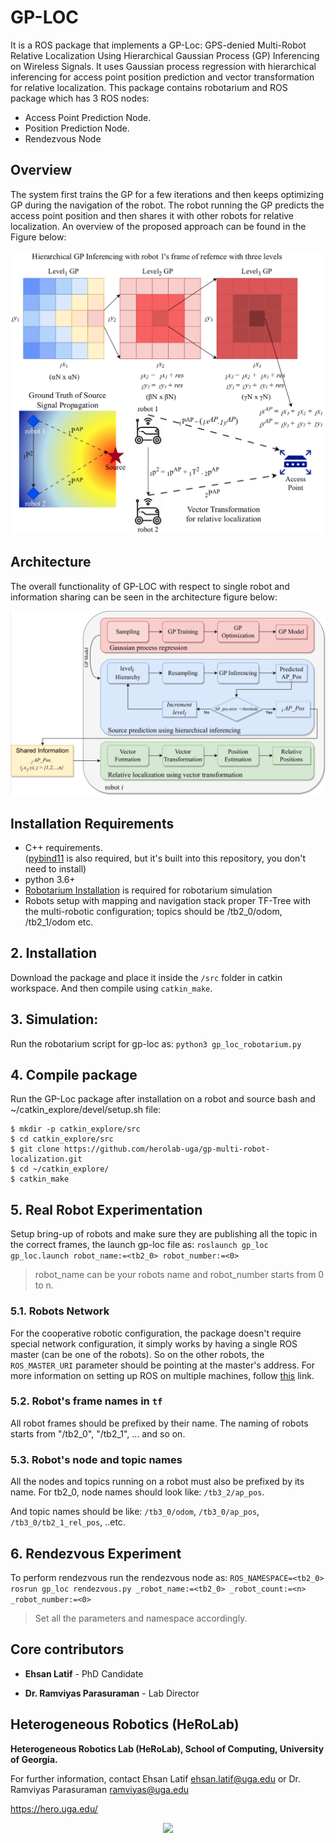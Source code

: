 # GP-LOC
It is a ROS package that implements a GP-Loc: GPS-denied Multi-Robot Relative Localization Using Hierarchical Gaussian Process (GP) Inferencing on Wireless Signals. It uses Gaussian process regression with hierarchical inferencing for access point position prediction and vector transformation for relative localization. This package contains robotarium and ROS package which has 3 ROS nodes:

  - Access Point Prediction Node.
  - Position Prediction Node.
  - Rendezvous Node
 
## Overview
The system first trains the GP for a few iterations and then keeps optimizing GP during the navigation of the robot. The robot running the GP predicts the access point position and then shares it with other robots for relative localization. An overview of the proposed approach can be found in the Figure below:

![Overview](/images/gp_loc_overview.png)
## Architecture
The overall functionality of GP-LOC with respect to single robot and information sharing can be seen in the architecture figure below:

![Overview](/images/gp_loc_architecture.png)

## Installation Requirements
* C++ requirements.   
([pybind11](https://github.com/pybind/pybind11) is also required, but it's built into this repository, you don't need to install)
* python 3.6+
* [Robotarium Installation](https://pypi.org/project/robotarium-python-simulator/) is required for robotarium simulation
* Robots setup with mapping and navigation stack proper TF-Tree with the multi-robotic configuration; topics should be /tb2_0/odom, /tb2_1/odom etc.


## 2. Installation
Download the package and place it inside the ```/src``` folder in catkin workspace. And then compile using ```catkin_make```.

## 3. Simulation:
Run the robotarium script for gp-loc as:
``` python3 gp_loc_robotarium.py ```

## 4. Compile package
Run the GP-Loc package after installation on a robot and source bash and ~/catkin_explore/devel/setup.sh file:
```
$ mkdir -p catkin_explore/src
$ cd catkin_explore/src
$ git clone https://github.com/herolab-uga/gp-multi-robot-localization.git
$ cd ~/catkin_explore/
$ catkin_make
```

## 5. Real Robot Experimentation
Setup bring-up of robots and make sure they are publishing all the topic in the correct frames, the launch gp-loc file as:
``` roslaunch gp_loc gp_loc.launch robot_name:=<tb2_0> robot_number:=<0>  ```
> robot_name can be your robots name and robot_number starts from 0 to n.

### 5.1. Robots Network
For the cooperative robotic configuration, the package doesn't require special network configuration, it simply works by having a single ROS master (can be one of the robots). So on the other robots, the ```ROS_MASTER_URI``` parameter should be pointing at the master's address. 
For more information on setting up ROS on multiple machines, follow [this](http://wiki.ros.org/ROS/NetworkSetup) link.

### 5.2. Robot's frame names in ```tf```
All robot frames should be prefixed by their name. The naming of robots starts from "/tb2_0", "/tb2_1", ... and so on.

### 5.3. Robot's node and topic names
All the nodes and topics running on a robot must also be prefixed by its name. For tb2_0, node names should look like:  ```/tb3_2/ap_pos```.

And topic names should be like: ```/tb3_0/odom```,  ```/tb3_0/ap_pos```,  ```/tb3_0/tb2_1_rel_pos```, ..etc.

## 6. Rendezvous Experiment
To perform rendezvous run the rendezvous node as:
``` ROS_NAMESPACE=<tb2_0> rosrun gp_loc rendezvous.py _robot_name:=<tb2_0> _robot_count:=<n> _robot_number:=<0> ```
> Set all the parameters and namespace accordingly.


## Core contributors

* **Ehsan Latif** - PhD Candidate

* **Dr. Ramviyas Parasuraman** - Lab Director


## Heterogeneous Robotics (HeRoLab)

**Heterogeneous Robotics Lab (HeRoLab), School of Computing, University of Georgia.** 

For further information, contact Ehsan Latif ehsan.latif@uga.edu or Dr. Ramviyas Parasuraman ramviyas@uga.edu

https://hero.uga.edu/

<p align="center">
<img src="http://hero.uga.edu/wp-content/uploads/2021/04/herolab_newlogo_whitebg.png" width="300">
</p>
